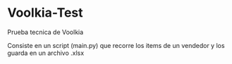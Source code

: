 # Voolkia-Test
Prueba tecnica de Voolkia

Consiste en un script (main.py) que recorre los items de un vendedor y los guarda en un archivo .xlsx
